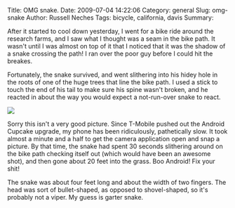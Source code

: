 Title: OMG snake.
Date: 2009-07-04 14:22:06
Category: general
Slug: omg-snake
Author: Russell Neches
Tags: bicycle, california, davis
Summary: 


After it started to cool down yesterday, I went for a bike ride around
the research farms, and I saw what I thought was a seam in the bike
path. It wasn't until I was almost on top of it that I noticed that it
was the shadow of a snake crossing the path! I ran over the poor guy
before I could hit the breakes.

Fortunately, the snake survived, and went slithering into his hidey hole
in the roots of one of the huge trees that line the bike path. I used a
stick to touch the end of his tail to make sure his spine wasn't broken,
and he reacted in about the way you would expect a not-run-over snake to
react.

![](http://vort.org/media/images/bike_snake.jpg)

Sorry this isn't a very good picture. Since T-Mobile pushed out the
Android Cupcake upgrade, my phone has been ridiculously, pathetically
slow. It took almost a minute and a half to get the camera application
open and snap a picture. By that time, the snake had spent 30 seconds
slithering around on the bike path checking itself out (which would have
been an awesome shot), and then gone about 20 feet into the grass. Boo
Android! Fix your shit!

The snake was about four feet long and about the width of two fingers.
The head was sort of bullet-shaped, as opposed to shovel-shaped, so it's
probably not a viper. My guess is garter snake.
